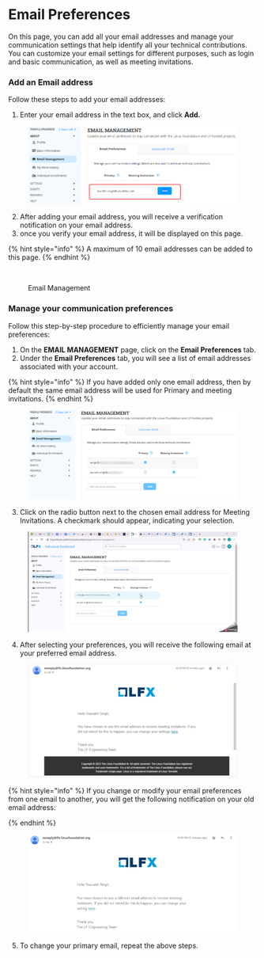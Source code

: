# Email Preferences

On this page, you can add all your email addresses and manage your communication settings that help identify all your technical contributions. You can customize your email settings for different purposes, such as login and basic communication, as well as meeting invitations.&#x20;

### Add an Email address

Follow these steps to add your email addresses:

1. Enter your email address in the text box, and click **Add.**

<figure><img src="../../../../.gitbook/assets/2023-08-03_22h19_36.png" alt=""><figcaption></figcaption></figure>

2. After adding your email address, you will receive a verification notification on your email address.
3. once you verify your email address, it will be displayed on this page.

{% hint style="info" %}
A maximum of 10 email addresses can be added to this page.
{% endhint %}

<figure><img src="../../../../.gitbook/assets/email_management.PNG" alt=""><figcaption><p>Email Management</p></figcaption></figure>

### Manage your communication preferences

Follow this step-by-step procedure to efficiently manage your email preferences:

1. On the **EMAIL MANAGEMENT** page, click on the **Email Preferences** tab.
2. Under the **Email Preferences** tab, you will see a list of email addresses associated with your account.

{% hint style="info" %}
If you have added only one email address, then by default the same email address will be used for Primary and meeting invitations.
{% endhint %}

<figure><img src="../../../../.gitbook/assets/2023-08-03_22h36_22.png" alt=""><figcaption></figcaption></figure>

3. Click on the radio button next to the chosen email address for Meeting Invitations. A checkmark should appear, indicating your selection.

<figure><img src="../../../../.gitbook/assets/2023-08-03_22h42_29.gif" alt=""><figcaption></figcaption></figure>

4. After selecting your preferences, you will receive the following email at your preferred email address.

<figure><img src="../../../../.gitbook/assets/image (96).png" alt=""><figcaption></figcaption></figure>

{% hint style="info" %}
If you change or modify your email preferences from one email to another, you will get the following notification on your old email address:


{% endhint %}

<figure><img src="../../../../.gitbook/assets/image (97).png" alt=""><figcaption></figcaption></figure>

5. To change your primary email, repeat the above steps.
